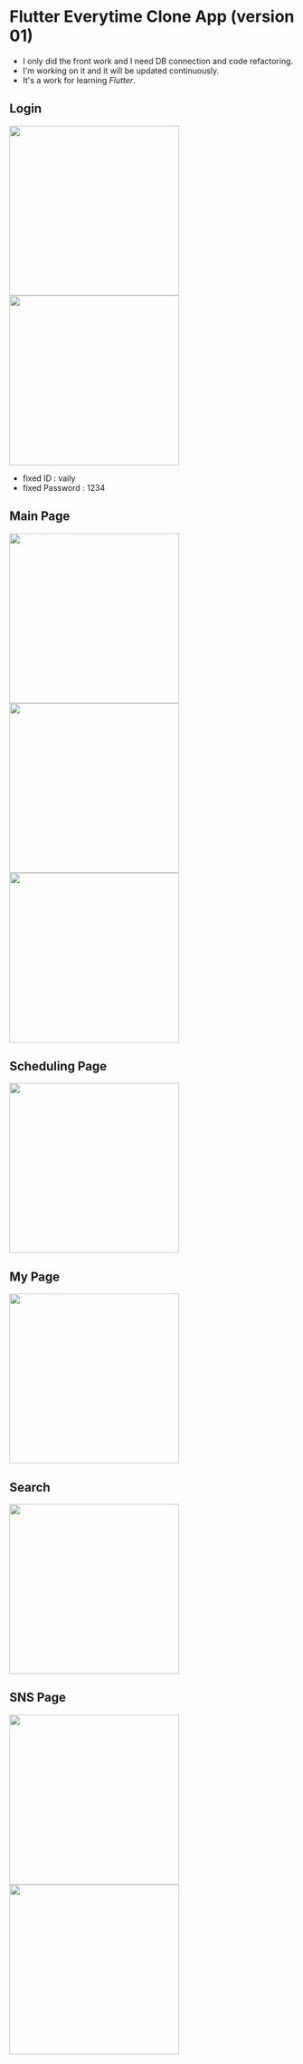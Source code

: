 # Flutter Everytime Clone App (version 01)
* I only did the front work and I need DB connection and code refactoring.
* I'm working on it and it will be updated continuously.
* It's a work for learning *Flutter*.

## Login
<img width="300" src="https://user-images.githubusercontent.com/64299475/140064349-79cd8d72-26f3-43e5-a09f-9488fb5e2761.png"> <img width="300" src="https://user-images.githubusercontent.com/64299475/140063312-56e11339-fd10-4b27-b81f-5b1c7b8eb7cf.png">

* fixed ID : vaily
* fixed Password : 1234

## Main Page
<img width="300" src="https://user-images.githubusercontent.com/64299475/140077344-1a3729b6-83a0-4794-af9b-87e2cc69da91.png"> <img width="300" src="https://user-images.githubusercontent.com/64299475/140077325-66430f0a-ea10-4980-a4a8-a07670f349e4.png"> <img width="300" src="https://user-images.githubusercontent.com/64299475/140077812-6c1b8454-7e70-4e92-b8da-649aa4d145cc.png">

## Scheduling Page
<img width="300" src="https://user-images.githubusercontent.com/64299475/139117807-8db1af4f-3d15-40ff-8679-0922873e1de6.png">

## My Page
<img width="300" src="https://user-images.githubusercontent.com/64299475/139117813-27902d10-e647-42e0-8eab-937e1259fd49.png">

## Search
<img width="300" src="https://user-images.githubusercontent.com/64299475/139117819-3dc43618-544f-4d53-b6b9-e915ff754d20.png">


## SNS Page
<img width="300" src="https://user-images.githubusercontent.com/64299475/140076628-e6cf26a6-f80b-416d-9684-51a61df500f6.png"> <img width="300" src="https://user-images.githubusercontent.com/64299475/140076605-a0c0ccdb-0eb8-48e5-9c9e-ddd746b00936.png">

